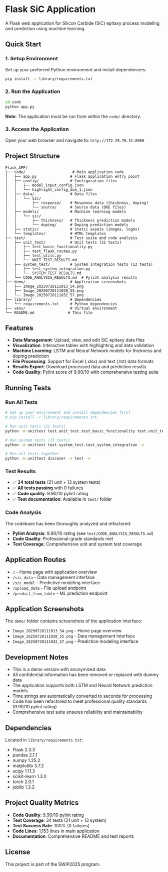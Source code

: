 # Flask SiC Application

A Flask web application for Silicon Carbide (SiC) epitaxy process modeling and prediction using machine learning.

## Quick Start

### 1. Setup Environment
Set up your preferred Python environment and install dependencies:
```bash
pip install -r library/requirements.txt
```

### 2. Run the Application
```bash
cd code
python app.py
```
**Note**: The application must be run from within the `code/` directory.

### 3. Access the Application
Open your web browser and navigate to: `http://172.20.76.31:8080`

## Project Structure

```
Flask_APP/
├── code/                     # Main application code
│   ├── app.py               # Flask application entry point
│   ├── config/              # Configuration files
│   │   ├── model_input_config.json
│   │   └── highlight_config_doe_1.json
│   ├── data/                # Data files
│   │   └── SiC/
│   │       ├── response/    # Response data (thickness, doping)
│   │       └── source/      # Source data (DOE files)
│   ├── models/              # Machine learning models
│   │   └── sic/
│   │       ├── thickness/   # Thickness prediction models
│   │       └── doping/      # Doping prediction models
│   ├── static/              # Static assets (images, logos)
│   └── templates/           # HTML templates
├── test/                    # Test suite and code analysis
│   ├── unit_test/           # Unit tests (21 tests)
│   │   ├── test_basic_functionality.py
│   │   ├── test_flask_routes.py
│   │   ├── test_utils.py
│   │   └── UNIT_TEST_RESULTS.md
│   ├── system_test/         # System integration tests (13 tests)
│   │   ├── test_system_integration.py
│   │   └── SYSTEM_TEST_RESULTS.md
│   └── CODE_ANALYSIS_RESULTS.md  # Pylint analysis results
├── demo/                    # Application screenshots
│   ├── Image_20250728111013_54.png
│   ├── Image_20250728111028_55.png
│   └── Image_20250728111032_57.png
├── library/                 # Dependencies
│   └── requirements.txt     # Python dependencies
├── venv/                    # Virtual environment
└── README.md               # This file
```

## Features

- **Data Management**: Upload, view, and edit SiC epitaxy data files
- **Visualization**: Interactive tables with highlighting and data validation
- **Machine Learning**: LSTM and Neural Network models for thickness and doping prediction
- **File Processing**: Support for Excel (.xlsx) and text (.txt) data formats
- **Results Export**: Download processed data and prediction results
- **Code Quality**: Pylint score of 9.90/10 with comprehensive testing suite

## Running Tests

### Run All Tests
```bash
# Set up your environment and install dependencies first
# pip install -r library/requirements.txt

# Run unit tests (21 tests)
python -m unittest test.unit_test.test_basic_functionality test.unit_test.test_flask_routes test.unit_test.test_utils -v

# Run system tests (13 tests)
python -m unittest test.system_test.test_system_integration -v

# Run all tests together
python -m unittest discover -s test -v
```

### Test Results
- ✅ **34 total tests** (21 unit + 13 system tests)
- ✅ **All tests passing** with 0 failures
- ✅ **Code quality**: 9.90/10 pylint rating
- ✅ **Test documentation**: Available in `test/` folder

### Code Analysis
The codebase has been thoroughly analyzed and refactored:
- **Pylint Analysis**: 9.90/10 rating (see `test/CODE_ANALYSIS_RESULTS.md`)
- **Code Quality**: Professional-grade standards met
- **Test Coverage**: Comprehensive unit and system test coverage

## Application Routes

- `/` - Home page with application overview
- `/sic_data` - Data management interface
- `/sic_model` - Predictive modeling interface
- `/upload_data` - File upload endpoint
- `/predict_from_table` - ML prediction endpoint

## Application Screenshots

The `demo/` folder contains screenshots of the application interface:
- `Image_20250728111013_54.png` - Home page overview
- `Image_20250728111028_55.png` - Data management interface  
- `Image_20250728111032_57.png` - Prediction modeling interface

## Development Notes

- This is a demo version with anonymized data
- All confidential information has been removed or replaced with dummy data
- The application supports both LSTM and Neural Network prediction models
- Time strings are automatically converted to seconds for processing
- Code has been refactored to meet professional quality standards (9.90/10 pylint rating)
- Comprehensive test suite ensures reliability and maintainability

## Dependencies

Located in `library/requirements.txt`:

- Flask 2.3.3
- pandas 2.1.1
- numpy 1.25.2
- matplotlib 3.7.2
- scipy 1.11.3
- scikit-learn 1.3.0
- torch 2.0.1
- joblib 1.3.2

## Project Quality Metrics

- **Code Quality**: 9.90/10 pylint rating
- **Test Coverage**: 34 tests (21 unit + 13 system)
- **Test Success Rate**: 100% (0 failures)
- **Code Lines**: 1,153 lines in main application
- **Documentation**: Comprehensive README and test reports

## License

This project is part of the SWIP2025 program.
